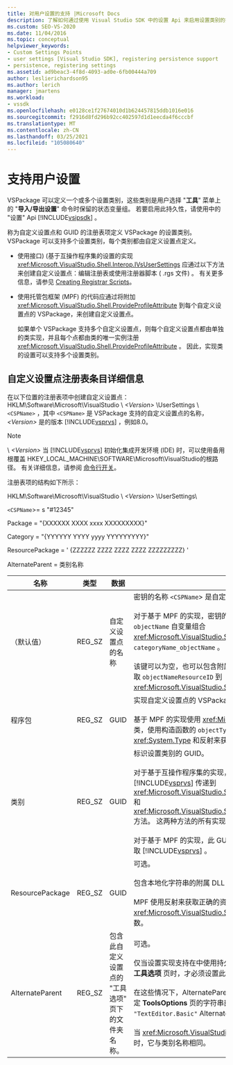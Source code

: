 ```yaml
---
title: 对用户设置的支持 |Microsoft Docs
description: 了解如何通过使用 Visual Studio SDK 中的设置 Api 来启用设置类别的持久性。
ms.custom: SEO-VS-2020
ms.date: 11/04/2016
ms.topic: conceptual
helpviewer_keywords:
- Custom Settings Points
- user settings [Visual Studio SDK], registering persistence support
- persistence, registering settings
ms.assetid: ad9beac3-4f8d-4093-ad0e-6fb00444a709
author: leslierichardson95
ms.author: lerich
manager: jmartens
ms.workload:
- vssdk
ms.openlocfilehash: e0128ce1f27674010d1b624457815ddb1016e016
ms.sourcegitcommit: f2916d8fd296b92cc402597d1d1eecda4f6cccbf
ms.translationtype: MT
ms.contentlocale: zh-CN
ms.lasthandoff: 03/25/2021
ms.locfileid: "105080640"
---
```

# <a name="support-for-user-settings"></a>支持用户设置
VSPackage 可以定义一个或多个设置类别，这些类别是用户选择 "**工具**" 菜单上的 "**导入/导出设置**" 命令时保留的状态变量组。 若要启用此持久性，请使用中的 "设置" Api [!INCLUDE[vsipsdk](../../extensibility/includes/vsipsdk_md.md)] 。

 称为自定义设置点和 GUID 的注册表项定义 VSPackage 的设置类别。 VSPackage 可以支持多个设置类别，每个类别都由自定义设置点定义。

- 使用接口)  (基于互操作程序集的设置的实现 <xref:Microsoft.VisualStudio.Shell.Interop.IVsUserSettings> 应通过以下方法来创建自定义设置点：编辑注册表或使用注册器脚本 ( .rgs 文件) 。 有关更多信息，请参见 [Creating Registrar Scripts](/cpp/atl/creating-registrar-scripts)。

- 使用托管包框架 (MPF) 的代码应通过将附加 <xref:Microsoft.VisualStudio.Shell.ProvideProfileAttribute> 到每个自定义设置点的 VSPackage，来创建自定义设置点。

     如果单个 VSPackage 支持多个自定义设置点，则每个自定义设置点都由单独的类实现，并且每个点都由类的唯一实例注册 <xref:Microsoft.VisualStudio.Shell.ProvideProfileAttribute> 。 因此，实现类的设置可以支持多个设置类别。

## <a name="custom-settings-point-registry-entry-details"></a>自定义设置点注册表条目详细信息
 在以下位置的注册表项中创建自定义设置点： HKLM\Software\Microsoft\VisualStudio \\ *\<Version>* \UserSettings \\ `<CSPName>` ，其中 `<CSPName>` 是 VSPackage 支持的自定义设置点的名称， *\<Version>* 是的版本 [!INCLUDE[vsprvs](../../code-quality/includes/vsprvs_md.md)] ，例如8.0。

> [!NOTE]
> \\ *\<Version>* 当 [!INCLUDE[vsprvs](../../code-quality/includes/vsprvs_md.md)] 初始化集成开发环境 (IDE) 时，可以使用备用根覆盖 HKEY_LOCAL_MACHINE\SOFTWARE\Microsoft\VisualStudio的根路径。 有关详细信息，请参阅 [命令行开关](../../extensibility/command-line-switches-visual-studio-sdk.md)。

 注册表项的结构如下所示：

 HKLM\Software\Microsoft\VisualStudio \\ *\<Version>* \UserSettings\

 `<CSPName`>= s "#12345"

 Package = "{XXXXXX XXXX xxxx XXXXXXXXX}"

 Category = "{YYYYYY YYYY yyyy YYYYYYYYY}"

 ResourcePackage = ' {ZZZZZZ ZZZZ ZZZZ ZZZZ ZZZZZZZZZ} '

 AlternateParent = 类别名称

| 名称 | 类型 | 数据 | 说明 |
|-----------------|--------| - | - |
| （默认值） | REG_SZ | 自定义设置点的名称 | 密钥的名称 `<CSPName`> 是自定义设置点的未本地化名称。<br /><br /> 对于基于 MPF 的实现，密钥的名称是通过将 `categoryName` 构造函数的和 `objectName` 自变量组合 <xref:Microsoft.VisualStudio.Shell.ProvideProfileAttribute> 到来获取的 `categoryName_objectName` 。<br /><br /> 该键可以为空，也可以包含附属 DLL 中本地化字符串的引用 ID。 此值从自变量获取 `objectNameResourceID` 到 <xref:Microsoft.VisualStudio.Shell.ProvideProfileAttribute> 构造函数。 |
| 程序包 | REG_SZ | GUID | 实现自定义设置点的 VSPackage 的 GUID。<br /><br /> 基于 MPF 的实现使用 <xref:Microsoft.VisualStudio.Shell.ProvideProfileAttribute> 类，使用构造函数的 `objectType` 参数，其中包含 VSPackage 的 <xref:System.Type> 和反射来获取此值。 |
| 类别 | REG_SZ | GUID | 标识设置类别的 GUID。<br /><br /> 对于基于互操作程序集的实现，此值可以是任意选择的 GUID，IDE 会将其 [!INCLUDE[vsprvs](../../code-quality/includes/vsprvs_md.md)] 传递到 <xref:Microsoft.VisualStudio.Shell.Interop.IVsUserSettings.ExportSettings%2A> 和 <xref:Microsoft.VisualStudio.Shell.Interop.IVsUserSettings.ImportSettings%2A> 方法。 这两种方法的所有实现都应该验证其 GUID 参数。<br /><br /> 对于基于 MPF 的实现，此 GUID 由 <xref:System.Type> 实现设置机制的类的来获取 [!INCLUDE[vsprvs](../../code-quality/includes/vsprvs_md.md)] 。 |
| ResourcePackage | REG_SZ | GUID | 可选。<br /><br /> 包含本地化字符串的附属 DLL 的路径（如果实现 VSPackage 未提供）。<br /><br /> MPF 使用反射来获取正确的资源 VSPackage，因此， <xref:Microsoft.VisualStudio.Shell.ProvideProfileAttribute> 该类不会设置此参数。 |
| AlternateParent | REG_SZ | 包含此自定义设置点的 "工具选项" 页下的文件夹名称。 | 可选。<br /><br /> 仅当设置实现支持在中使用持久性机制（而不是自动化模型中的机制）保存状态的 **工具选项** 页时，才必须设置此值 [!INCLUDE[vsipsdk](../../extensibility/includes/vsipsdk_md.md)] 。<br /><br /> 在这些情况下，AlternateParent 键中的值是 `topic` `topic.sub-topic` 用于标识特定 **ToolsOptions** 页的字符串部分。 例如，对于 **ToolsOptions** 页， `"TextEditor.Basic"` AlternateParent 的值为 `"TextEditor"` 。<br /><br /> 当 <xref:Microsoft.VisualStudio.Shell.ProvideProfileAttribute> 生成自定义设置点时，它与类别名称相同。 |
